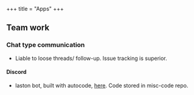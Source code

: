 +++
title = "Apps"
+++

## Team work
### Chat type communication
- Liable to loose threads/ follow-up. Issue tracking is superior. 

#### Discord
- laston bot, built with autocode, [here](https://discord.com/login?redirect_to=%2Foauth2%2Fauthorize%3Fclient_id%3D1019071976700121118%26scope%3Didentify%2520bot%2520applications.commands%26permissions%3D2146MTAxOTE0OTYyNTE4MzE5MTA1MQ.Gmv8xJ.ELj7npgESQc7jrPLMkNjNnNqmmvGaGuGeK2AUo958591). Code stored in misc-code repo.

